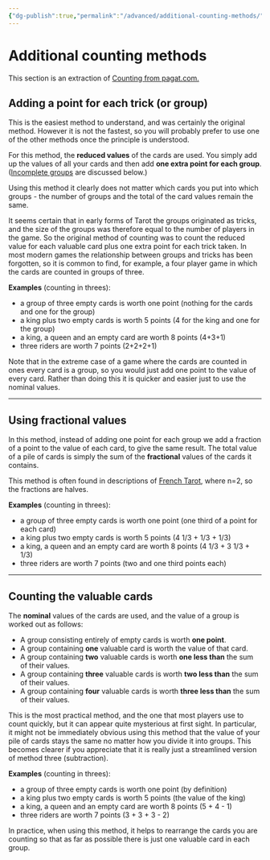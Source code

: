 ```yaml
---
{"dg-publish":true,"permalink":"/advanced/additional-counting-methods/"}
---
```


# Additional counting methods
This section is an extraction of [Counting from pagat.com.](https://www.pagat.com/tarot/counting.html)

## Adding a point for each trick (or group)

This is the easiest method to understand, and was certainly the original method. However it is not the fastest, so you will probably prefer to use one of the other methods once the principle is understood.

For this method, the **reduced values** of the cards are used. You simply add up the values of all your cards and then add **one extra point for each group**. ([Incomplete groups](https://www.pagat.com/tarot/counting.html#incomplete) are discussed below.)

Using this method it clearly does not matter which cards you put into which groups - the number of groups and the total of the card values remain the same.

It seems certain that in early forms of Tarot the groups originated as tricks, and the size of the groups was therefore equal to the number of players in the game. So the original method of counting was to count the reduced value for each valuable card plus one extra point for each trick taken. In most modern games the relationship between groups and tricks has been forgotten, so it is common to find, for example, a four player game in which the cards are counted in groups of three.

**Examples** (counting in threes):

-   a group of three empty cards is worth one point (nothing for the cards and one for the group)
-   a king plus two empty cards is worth 5 points (4 for the king and one for the group)
-   a king, a queen and an empty card are worth 8 points (4+3+1)
-   three riders are worth 7 points (2+2+2+1)

Note that in the extreme case of a game where the cards are counted in ones every card is a group, so you would just add one point to the value of every card. Rather than doing this it is quicker and easier just to use the nominal values.
*****
## Using fractional values

In this method, instead of adding one point for each group we add a fraction of a point to the value of each card, to give the same result. The total value of a pile of cards is simply the sum of the **fractional** values of the cards it contains.

This method is often found in descriptions of [French Tarot](https://www.pagat.com/tarot/frtarot.html), where n=2, so the fractions are halves.

**Examples** (counting in threes):

-   a group of three empty cards is worth one point (one third of a point for each card)
-   a king plus two empty cards is worth 5 points (4 1/3 + 1/3 + 1/3)
-   a king, a queen and an empty card are worth 8 points (4 1/3 + 3 1/3 + 1/3)
-   three riders are worth 7 points (two and one third points each)
****
## Counting the valuable cards

The **nominal** values of the cards are used, and the value of a group is worked out as follows:

-   A group consisting entirely of empty cards is worth **one point**.
-   A group containing **one** valuable card is worth the value of that card.
-   A group containing **two** valuable cards is worth **one less than** the sum of their values.
-   A group containing **three** valuable cards is worth **two less than** the sum of their values.
-   A group containing **four** valuable cards is worth **three less than** the sum of their values.

This is the most practical method, and the one that most players use to count quickly, but it can appear quite mysterious at first sight. In particular, it might not be immediately obvious using this method that the value of your pile of cards stays the same no matter how you divide it into groups. This becomes clearer if you appreciate that it is really just a streamlined version of method three (subtraction).

**Examples** (counting in threes):

-   a group of three empty cards is worth one point (by definition)
-   a king plus two empty cards is worth 5 points (the value of the king)
-   a king, a queen and an empty card are worth 8 points (5 + 4 - 1)
-   three riders are worth 7 points (3 + 3 + 3 - 2)

In practice, when using this method, it helps to rearrange the cards you are counting so that as far as possible there is just one valuable card in each group.